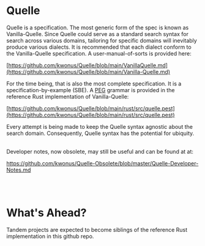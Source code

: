 # Quelle
Quelle is a specification. The most generic form of the spec is known as Vanilla-Quelle. Since Quelle could serve as a standard search syntax for search across various domains, tailoring for specific domains will inevitably produce various dialects. It is recommended that each dialect conform to the Vanilla-Quelle specification. A user-manual-of-sorts is provided here:

[https://github.com/kwonus/Quelle/blob/main/VanillaQuelle.md](https://github.com/kwonus/Quelle/blob/main/Vanilla-Quelle.md)

For the time being, that is also the most complete specification. It is a specification-by-example (SBE). A [PEG](https://en.wikipedia.org/wiki/Domain-specific_language) grammar is provided in the reference Rust implementation of Vanilla-Quelle:

[https://github.com/kwonus/Quelle/blob/main/rust/src/quelle.pest](https://github.com/kwonus/Quelle/blob/main/rust/src/quelle.pest)

Every attempt is being made to keep the Quelle syntax agnostic about the search domain. Consequently, Quelle syntax has the potential for ubiquity.
<br/></br>

Developer notes, now obsolete, may still be useful and can be found at at:</br>

https://github.com/kwonus/Quelle-Obsolete/blob/master/Quelle-Developer-Notes.md

<br/></br>
# What's Ahead?
Tandem projects are expected to become siblings of the reference Rust implementation in this github repo.
